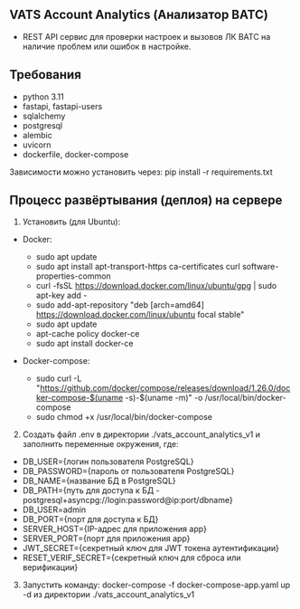 <h2>VATS Account Analytics (Анализатор ВАТС)</h2>

- REST API сервис для проверки настроек и вызовов ЛК ВАТС на наличие проблем или ошибок в настройке.

<h2>Требования</h2>

- python 3.11
- fastapi, fastapi-users
- sqlalchemy
- postgresql
- alembic
- uvicorn
- dockerfile, docker-compose

Зависимости можно установить через: pip install -r requirements.txt 

<h2>Процесс развёртывания (деплоя) на сервере</h2>

1. Установить (для Ubuntu):

- Docker:
    - sudo apt update
    - sudo apt install apt-transport-https ca-certificates curl software-properties-common
    - curl -fsSL https://download.docker.com/linux/ubuntu/gpg | sudo apt-key add -
    - sudo add-apt-repository "deb [arch=amd64] https://download.docker.com/linux/ubuntu focal stable"
    - sudo apt update
    - apt-cache policy docker-ce
    - sudo apt install docker-ce

- Docker-compose:
    - sudo curl -L "https://github.com/docker/compose/releases/download/1.26.0/docker-compose-$(uname -s)-$(uname -m)"
    -o /usr/local/bin/docker-compose
    - sudo chmod +x /usr/local/bin/docker-compose

2. Создать файл .env в директории ./vats_account_analytics_v1 и заполнить переменные окружения, где: 

- DB_USER={логин пользователя PostgreSQL}
- DB_PASSWORD={пароль от пользователя PostgreSQL}
- DB_NAME={название БД в PostgreSQL}
- DB_PATH={путь для доступа к БД - postgresql+asyncpg://login:password@ip:port/dbname}
- DB_USER=admin
- DB_PORT={порт для доступа к БД}
- SERVER_HOST={IP-адрес для приложения app}
- SERVER_PORT={порт для приложения app}
- JWT_SECRET={секретный ключ для JWT токена аутентификации}
- RESET_VERIF_SECRET={секретный ключ для сброса или верификации}

3. Запустить команду: docker-compose -f docker-compose-app.yaml up -d из директории ./vats_account_analytics_v1
